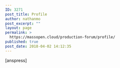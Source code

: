 ```yaml
---
ID: 3271
post_title: Profile
author: nathanmo
post_excerpt: ""
layout: page
permalink: >
  https://massopen.cloud/production-forum/profile/
published: true
post_date: 2018-04-02 14:12:35
---
```

[anspress]